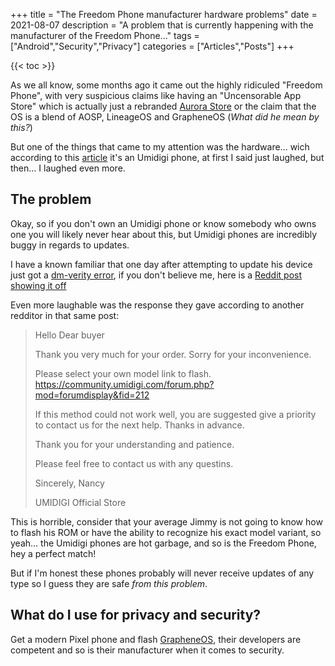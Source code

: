 +++
title = "The Freedom Phone manufacturer hardware problems"
date = 2021-08-07
description = "A problem that is currently happening with the manufacturer of the Freedom Phone..."
tags = ["Android","Security","Privacy"]
categories = ["Articles","Posts"]
+++

{{< toc >}}

As we all know, some months ago it came out the highly ridiculed "Freedom
Phone", with very suspicious claims like having an "Uncensorable App Store"
which is actually just a rebranded
[Aurora Store](https://auroraoss.com/download/AuroraStore/) or the claim that
the OS is a blend of AOSP, LineageOS and GrapheneOS (_What did he mean by
this?_)

But one of the things that came to my attention was the hardware... wich
according to this
[article](https://www.thedailybeast.com/maga-worlds-freedom-phone-actually-budget-chinese-phone)
it's an Umidigi phone, at first I said just laughed, but then... I laughed even
more.

## The problem

Okay, so if you don't own an Umidigi phone or know somebody who owns one you
will likely never hear about this, but Umidigi phones are incredibly buggy in
regards to updates.

I have a known familiar that one day after attempting to update his device just
got a
[dm-verity error](https://source.android.com/security/verifiedboot/boot-flow#dm-verity-corruption),
if you don't believe me, here is a
[Reddit post showing it off](https://web.archive.org/web/20210807204933/https://www.reddit.com/r/umidigi/comments/ofg6ib/a9_pro_6gb128gb_phone_corrupted_after_umidigi/)

Even more laughable was the response they gave according to another redditor in
that same post:

> Hello Dear buyer
>
> Thank you very much for your order. Sorry for your inconvenience.
>
> Please select your own model link to flash.
> <https://community.umidigi.com/forum.php?mod=forumdisplay&fid=212>
>
> If this method could not work well, you are suggested give a priority to
> contact us for the next help. Thanks in advance.
>
> Thank you for your understanding and patience.
>
> Please feel free to contact us with any questins.
>
> Sincerely, Nancy
>
> UMIDIGI Official Store

This is horrible, consider that your average Jimmy is not going to know how to
flash his ROM or have the ability to recognize his exact model variant, so
yeah... the Umidigi phones are hot garbage, and so is the Freedom Phone, hey a
perfect match!

But if I'm honest these phones probably will never receive updates of any type
so I guess they are safe _from this problem_.

## What do I use for privacy and security?

Get a modern Pixel phone and flash [GrapheneOS](https://grapheneos.org/), their
developers are competent and so is their manufacturer when it comes to security.
